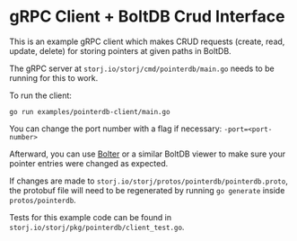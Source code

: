 # gRPC Client + BoltDB Crud Interface

This is an example gRPC client which makes CRUD requests (create, read, update, delete) for storing pointers at given paths in BoltDB.

The gRPC server at `storj.io/storj/cmd/pointerdb/main.go` needs to be running for this to work.

To run the client:
```
go run examples/pointerdb-client/main.go
```
You can change the port number with a flag if necessary: `-port=<port-number>`

Afterward, you can use [Bolter](https://github.com/hasit/bolter) or a similar BoltDB viewer to make sure your pointer entries were changed as expected.

If changes are made to `storj.io/storj/protos/pointerdb/pointerdb.proto`, the protobuf file will need to be regenerated by running `go generate` inside `protos/pointerdb`.

Tests for this example code can be found in `storj.io/storj/pkg/pointerdb/client_test.go`.